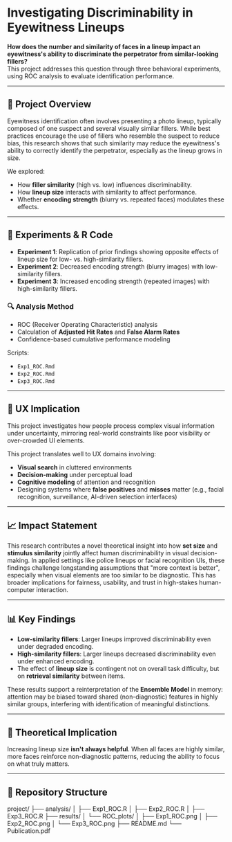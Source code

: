 # Investigating Discriminability in Eyewitness Lineups

**How does the number and similarity of faces in a lineup impact an eyewitness's ability to discriminate the perpetrator from similar-looking fillers?**  
This project addresses this question through three behavioral experiments, using ROC analysis to evaluate identification performance.

---

## 🧠 Project Overview

Eyewitness identification often involves presenting a photo lineup, typically composed of one suspect and several visually similar fillers. While best practices encourage the use of fillers who resemble the suspect to reduce bias, this research shows that such similarity may reduce the eyewitness's ability to correctly identify the perpetrator, especially as the lineup grows in size.

We explored:
- How **filler similarity** (high vs. low) influences discriminability.
- How **lineup size** interacts with similarity to affect performance.
- Whether **encoding strength** (blurry vs. repeated faces) modulates these effects.

---

## 🧪 Experiments & R Code

- **Experiment 1**: Replication of prior findings showing opposite effects of lineup size for low- vs. high-similarity fillers.
- **Experiment 2**: Decreased encoding strength (blurry images) with low-similarity fillers.
- **Experiment 3**: Increased encoding strength (repeated images) with high-similarity fillers.

### 🔍 Analysis Method
- ROC (Receiver Operating Characteristic) analysis
- Calculation of **Adjusted Hit Rates** and **False Alarm Rates**
- Confidence-based cumulative performance modeling

Scripts:
- `Exp1_ROC.Rmd`
- `Exp2_ROC.Rmd`
- `Exp3_ROC.Rmd`

---

## 🎯 UX Implication

This project investigates how people process complex visual information under uncertainty, mirroring real-world constraints like poor visibility or over-crowded UI elements.

This project translates well to UX domains involving:
- **Visual search** in cluttered environments
- **Decision-making** under perceptual load
- **Cognitive modeling** of attention and recognition
- Designing systems where **false positives** and **misses** matter (e.g., facial recognition, surveillance, AI-driven selection interfaces)

---

## 📈 Impact Statement

This research contributes a novel theoretical insight into how **set size** and **stimulus similarity** jointly affect human discriminability in visual decision-making. In applied settings like police lineups or facial recognition UIs, these findings challenge longstanding assumptions that "more context is better", especially when visual elements are too similar to be diagnostic. This has broader implications for fairness, usability, and trust in high-stakes human-computer interaction.

---

## 📊 Key Findings

- **Low-similarity fillers**: Larger lineups improved discriminability even under degraded encoding.
- **High-similarity fillers**: Larger lineups decreased discriminability even under enhanced encoding.
- The effect of **lineup size** is contingent not on overall task difficulty, but on **retrieval similarity** between items.

These results support a reinterpretation of the **Ensemble Model** in memory: attention may be biased toward shared (non-diagnostic) features in highly similar groups, interfering with identification of meaningful distinctions.

---

## 🧩 Theoretical Implication

Increasing lineup size **isn't always helpful**. When all faces are highly similar, more faces  reinforce non-diagnostic patterns, reducing the ability to focus on what truly matters.

---

## 📁 Repository Structure
project/
├── analysis/
│   ├── Exp1_ROC.R
│   ├── Exp2_ROC.R
│   ├── Exp3_ROC.R
├── results/
│   └── ROC_plots/
│       ├── Exp1_ROC.png
│       ├── Exp2_ROC.png
│       └── Exp3_ROC.png
├── README.md
└── Publication.pdf
